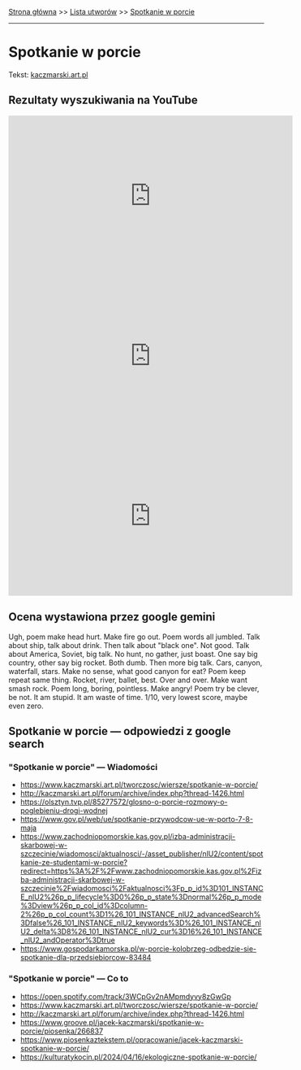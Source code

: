 [Strona główna](../index.md) >> [Lista utworów](../list.md) >> [Spotkanie w porcie](553.md)

---

# Spotkanie w porcie

Tekst: [kaczmarski.art.pl](https://www.kaczmarski.art.pl/tworczosc/wiersze/spotkanie-w-porcie/)

## Rezultaty wyszukiwania na YouTube

<iframe width="560" height="315" src="https://www.youtube.com/embed/0drR7ZojdNk?si=IdontcarewhotheIRSsendsImnotpayingtaxes" title="YouTube video player" frameborder="0" allow="accelerometer; autoplay; clipboard-write; encrypted-media; gyroscope; picture-in-picture; web-share" referrerpolicy="strict-origin-when-cross-origin" allowfullscreen></iframe>

<iframe width="560" height="315" src="https://www.youtube.com/embed/Z5xr0TmZ1hM?si=IdontcarewhotheIRSsendsImnotpayingtaxes" title="YouTube video player" frameborder="0" allow="accelerometer; autoplay; clipboard-write; encrypted-media; gyroscope; picture-in-picture; web-share" referrerpolicy="strict-origin-when-cross-origin" allowfullscreen></iframe>

<iframe width="560" height="315" src="https://www.youtube.com/embed/NTNcxGVgn9I?si=IdontcarewhotheIRSsendsImnotpayingtaxes" title="YouTube video player" frameborder="0" allow="accelerometer; autoplay; clipboard-write; encrypted-media; gyroscope; picture-in-picture; web-share" referrerpolicy="strict-origin-when-cross-origin" allowfullscreen></iframe>

## Ocena wystawiona przez google gemini

Ugh, poem make head hurt. Make fire go out. Poem words all jumbled. Talk about ship, talk about drink. Then talk about "black one". Not good. Talk about America, Soviet, big talk. No hunt, no gather, just boast. One say big country, other say big rocket. Both dumb. Then more big talk. Cars, canyon, waterfall, stars. Make no sense, what good canyon for eat? Poem keep repeat same thing. Rocket, river, ballet, best. Over and over. Make want smash rock. Poem long, boring, pointless. Make angry! Poem try be clever, be not. It am stupid. It am waste of time. 1/10, very lowest score, maybe even zero.


## Spotkanie w porcie — odpowiedzi z google search

### "Spotkanie w porcie" — Wiadomości

- <https://www.kaczmarski.art.pl/tworczosc/wiersze/spotkanie-w-porcie/>
- <http://kaczmarski.art.pl/forum/archive/index.php?thread-1426.html>
- <https://olsztyn.tvp.pl/85277572/glosno-o-porcie-rozmowy-o-poglebieniu-drogi-wodnej>
- <https://www.gov.pl/web/ue/spotkanie-przywodcow-ue-w-porto-7-8-maja>
- <https://www.zachodniopomorskie.kas.gov.pl/izba-administracji-skarbowej-w-szczecinie/wiadomosci/aktualnosci/-/asset_publisher/nlU2/content/spotkanie-ze-studentami-w-porcie?redirect=https%3A%2F%2Fwww.zachodniopomorskie.kas.gov.pl%2Fizba-administracji-skarbowej-w-szczecinie%2Fwiadomosci%2Faktualnosci%3Fp_p_id%3D101_INSTANCE_nlU2%26p_p_lifecycle%3D0%26p_p_state%3Dnormal%26p_p_mode%3Dview%26p_p_col_id%3Dcolumn-2%26p_p_col_count%3D1%26_101_INSTANCE_nlU2_advancedSearch%3Dfalse%26_101_INSTANCE_nlU2_keywords%3D%26_101_INSTANCE_nlU2_delta%3D8%26_101_INSTANCE_nlU2_cur%3D16%26_101_INSTANCE_nlU2_andOperator%3Dtrue>
- <https://www.gospodarkamorska.pl/w-porcie-kolobrzeg-odbedzie-sie-spotkanie-dla-przedsiebiorcow-83484>

### "Spotkanie w porcie" — Co to

- <https://open.spotify.com/track/3WCpGv2nAMpmdyvy8zGwGp>
- <https://www.kaczmarski.art.pl/tworczosc/wiersze/spotkanie-w-porcie/>
- <http://kaczmarski.art.pl/forum/archive/index.php?thread-1426.html>
- <https://www.groove.pl/jacek-kaczmarski/spotkanie-w-porcie/piosenka/266837>
- <https://www.piosenkaztekstem.pl/opracowanie/jacek-kaczmarski-spotkanie-w-porcie/>
- <https://kulturatykocin.pl/2024/04/16/ekologiczne-spotkanie-w-porcie/>

